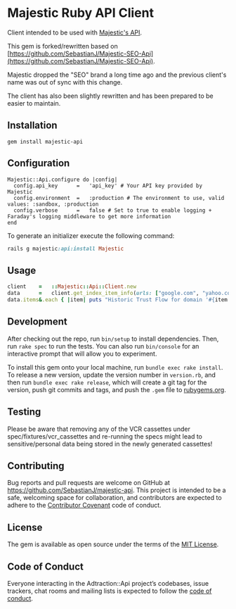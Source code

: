 # Majestic Ruby API Client

Client intended to be used with [Majestic's API](http://developer-support.majesticseo.com/).

This gem is forked/rewritten based on [https://github.com/SebastianJ/Majestic-SEO-Api](https://github.com/SebastianJ/Majestic-SEO-Api).

Majestic dropped the "SEO" brand a long time ago and the previous client's name was out of sync with this change.

The client has also been slightly rewritten and has been prepared to be easier to maintain.

## Installation
```
gem install majestic-api
```

## Configuration
```
Majestic::Api.configure do |config|
  config.api_key      =   'api_key' # Your API key provided by Majestic
  config.environment  =   :production # The environment to use, valid values: :sandbox, :production
  config.verbose      =   false # Set to true to enable logging + Faraday's logging middleware to get more information
end
```

To generate an initializer execute the following command:

```ruby
rails g majestic:api:install Majestic
```

## Usage

```ruby
client    =   ::Majestic::Api::Client.new
data      =   client.get_index_item_info(urls: ["google.com", "yahoo.com"], params: {data_source: :historic})
data.items&.each { |item| puts "Historic Trust Flow for domain '#{item.url}' is: #{item.trust_flow}"}
```

## Development

After checking out the repo, run `bin/setup` to install dependencies. Then, run `rake spec` to run the tests. You can also run `bin/console` for an interactive prompt that will allow you to experiment.

To install this gem onto your local machine, run `bundle exec rake install`. To release a new version, update the version number in `version.rb`, and then run `bundle exec rake release`, which will create a git tag for the version, push git commits and tags, and push the `.gem` file to [rubygems.org](https://rubygems.org).

## Testing

Please be aware that removing any of the VCR cassettes under spec/fixtures/vcr_cassettes and re-running the specs might lead to sensitive/personal data being stored in the newly generated cassettes!

## Contributing

Bug reports and pull requests are welcome on GitHub at https://github.com/SebastianJ/majestic-api. This project is intended to be a safe, welcoming space for collaboration, and contributors are expected to adhere to the [Contributor Covenant](http://contributor-covenant.org) code of conduct.

## License

The gem is available as open source under the terms of the [MIT License](https://opensource.org/licenses/MIT).

## Code of Conduct

Everyone interacting in the Adtraction::Api project’s codebases, issue trackers, chat rooms and mailing lists is expected to follow the [code of conduct](https://github.com/SebastianJ/majestic-api/blob/master/CODE_OF_CONDUCT.md).
